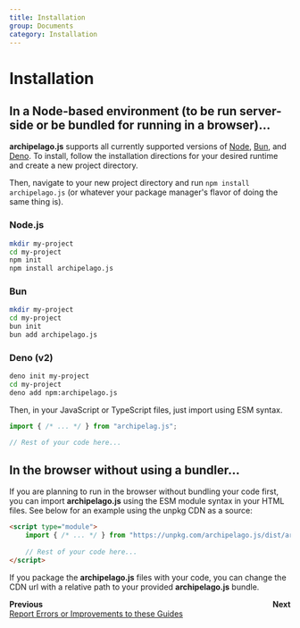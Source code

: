 ```yaml
---
title: Installation
group: Documents
category: Installation
---
```

# Installation

## In a Node-based environment (to be run server-side or be bundled for running in a browser)...

**archipelago.js** supports all currently supported versions of [Node](https://nodejs.org), [Bun](https://bun.sh), and 
[Deno](https://deno.land). To install, follow the installation directions for your desired runtime and create a new
project directory.

Then, navigate to your new project directory and run `npm install archipelago.js` (or whatever your package
manager's flavor of doing the same thing is).

### Node.js

```bash
mkdir my-project
cd my-project
npm init
npm install archipelago.js
```

### Bun
```bash
mkdir my-project
cd my-project
bun init
bun add archipelago.js
```

### Deno (v2)
```bash
deno init my-project
cd my-project
deno add npm:archipelago.js
```

Then, in your JavaScript or TypeScript files, just import using ESM syntax.

```js
import { /* ... */ } from "archipelag.js";

// Rest of your code here...
```

## In the browser without using a bundler... 

If you are planning to run in the browser without bundling your code first, you can import **archipelago.js** using
the ESM module syntax in your HTML files. See below for an example using the unpkg CDN as a source:

```html
<script type="module">
    import { /* ... */ } from "https://unpkg.com/archipelago.js/dist/archipelago.min.js";
    
    // Rest of your code here...
</script>
```

If you package the **archipelago.js** files with your code, you can change the CDN url with a relative path to your
provided **archipelago.js** bundle.

[//]: # (Page navigation footer; needs to be updated manually for now.)
<footer style="display: flex; justify-content: space-between">
  <div>
    <b>Previous</b>
    <div>
      <a href="./introduction/doc_improvements.md">Report Errors or Improvements to these Guides</a>
    </div>
  </div>
  <div style="text-align: right">
    <b>Next</b>
    <div>
      <a></a>
    </div>
  </div>
</footer>
